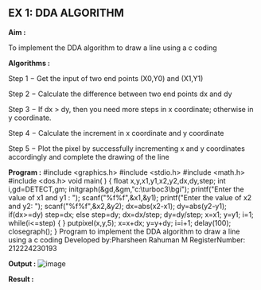 ## EX 1: DDA ALGORITHM 

**Aim :**

To  implement the DDA algorithm to draw a line using a c coding

**Algorithms :**

Step 1 − Get the input of two end points (X0,Y0) and (X1,Y1)

Step 2 − Calculate the difference between two end points dx and  dy 

Step 3 − If dx > dy, then you need more steps in x coordinate; otherwise in y coordinate.

Step 4 − Calculate the increment in x coordinate and y coordinate

Step 5 − Plot the pixel by successfully incrementing x and y coordinates accordingly and complete the drawing of the line

**Program :**
#include <graphics.h>
 #include <stdio.h>
 #include <math.h>
 #include <dos.h>
 void main( )
 {
 float x,y,x1,y1,x2,y2,dx,dy,step;
 int i,gd=DETECT,gm;
 initgraph(&gd,&gm,"c:\\turboc3\\bgi");
printf("Enter the value of x1 and y1 : ");
 scanf("%f%f",&x1,&y1);
 printf("Enter the value of x2 and y2: ");
 scanf("%f%f",&x2,&y2);
 dx=abs(x2-x1);
 dy=abs(y2-y1);
 if(dx>=dy)
 step=dx;
 else
 step=dy;
 dx=dx/step;
 dy=dy/step;
 x=x1;
 y=y1;
 i=1;
 while(i<=step)
 {
 }
 putpixel(x,y,5);
 x=x+dx;
 y=y+dy;
 i=i+1;
 delay(100);
 closegraph();
 }
 Program to implement the DDA algorithm to draw a line using a c coding
 Developed by:Pharsheen Rahuman M 
RegisterNumber: 212224230193


**Output :**
![image](https://github.com/user-attachments/assets/f4516e79-8de1-4176-959f-478ac332beab)


**Result :**
